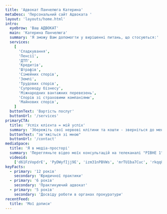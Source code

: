 ```yaml
---
title: 'Адвокат Панчелюга Катерина'
metaDesc: 'Персональний сайт Адвоката '
layout: 'layouts/home.html'
intro:
  eyebrow: 'Ваш АДВОКАТ'
  main: 'Катерина Панчелюга'
  summary: 'Я зможу Вам допомогти у вирішенні питань, що стосуються:'
  services:
    [
      'Спадкування',
      'Пенсії',
      'ДТП',
      'Кредитів',
      'Штрафів',
      'Сімейних спорів',
      'Землі',
      'Трудових спорів',
      'Супроводу бізнесу',
      'Міжнародних вантажних перевезень',
      'Спорів зі страховими компаніями',
      'Майнових спорів',
    ]
  buttonText: 'Вартість послуг'
  buttonUrl: '/services'
primaryCTA:
  title: 'Успіх клієнта = мій успіх'
  summary: 'Збережіть свої нервові клітини та кошти - зверніться до мене та живіть спокійно'
  buttonText: "зв'яжіться зі мною"
  buttonUrl: '/contact'
mediaSpace:
  title: 'Я в медіа-просторі'
  summary: 'Перегляньте відео моїх консультацій на телеканалі "РІВНЕ 1".'
  videoid:
    ['d61FzVopdrE', 'PyDWyfIjj9E', 'izm31nPBVWs', 'mrTU1ba7Cuc', 'rkqq8Ni2Owo']
keyFacts:
  - primary: '12 років'
    secondary: 'Юридичної практики'
  - primary: '6 років'
    secondary: 'Практикуючий адвокат'
  - primary: '5 років'
    secondary: 'Досвіду роботи в органах прокуратури'
recentFeed:
  title: 'Мої дописи'
---
```

